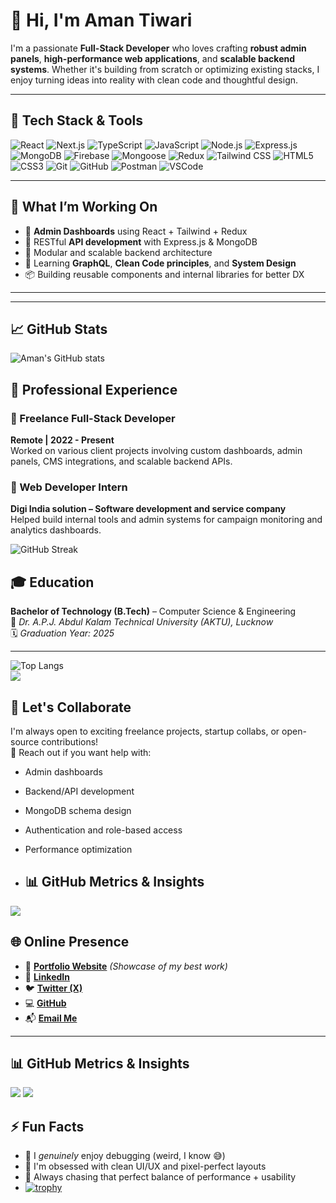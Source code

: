 # 👋 Hi, I'm Aman Tiwari

I'm a passionate **Full-Stack Developer** who loves crafting **robust admin panels**, **high-performance web applications**, and **scalable backend systems**. Whether it's building from scratch or optimizing existing stacks, I enjoy turning ideas into reality with clean code and thoughtful design.

---

## 🧰 Tech Stack & Tools

![React](https://img.shields.io/badge/-React-black?style=flat-square&logo=react)
![Next.js](https://img.shields.io/badge/-Next.js-black?style=flat-square&logo=next.js)
![TypeScript](https://img.shields.io/badge/-TypeScript-black?style=flat-square&logo=typescript)
![JavaScript](https://img.shields.io/badge/-JavaScript-F7DF1E?style=flat&logo=javascript&logoColor=000)
![Node.js](https://img.shields.io/badge/-Node.js-black?style=flat-square&logo=node.js)
![Express.js](https://img.shields.io/badge/-Express.js-black?style=flat-square&logo=express)
![MongoDB](https://img.shields.io/badge/-MongoDB-black?style=flat-square&logo=mongodb)
![Firebase](https://img.shields.io/badge/-Firebase-black?style=flat-square&logo=firebase)
![Mongoose](https://img.shields.io/badge/-Mongoose-black?style=flat-square&logo=mongoose)
![Redux](https://img.shields.io/badge/-Redux-black?style=flat-square&logo=redux)
![Tailwind CSS](https://img.shields.io/badge/-TailwindCSS-black?style=flat-square&logo=tailwind-css)
![HTML5](https://img.shields.io/badge/-HTML5-E34F26?style=flat&logo=html5&logoColor=fff)
![CSS3](https://img.shields.io/badge/-CSS3-1572B6?style=flat&logo=css3)
![Git](https://img.shields.io/badge/-Git-black?style=flat-square&logo=git)
![GitHub](https://img.shields.io/badge/-GitHub-black?style=flat-square&logo=github)
![Postman](https://img.shields.io/badge/-Postman-black?style=flat-square&logo=postman)
![VSCode](https://img.shields.io/badge/-VSCode-black?style=flat-square&logo=visual-studio-code)

---

## 🚀 What I’m Working On

- 🧩 **Admin Dashboards** using React + Tailwind + Redux  
- 🔗 RESTful **API development** with Express.js & MongoDB  
- 🧱 Modular and scalable backend architecture  
- 🧠 Learning **GraphQL**, **Clean Code principles**, and **System Design**  
- 📦 Building reusable components and internal libraries for better DX  

---
---

## 📈 GitHub Stats

![Aman's GitHub stats](https://github-readme-stats.vercel.app/api?username=digiindia2025&show_icons=true&theme=radical)  

## 💼 Professional Experience

### 🔹 Freelance Full-Stack Developer  
**Remote | 2022 - Present**  
Worked on various client projects involving custom dashboards, admin panels, CMS integrations, and scalable backend APIs.

### 🔹 Web Developer Intern  
**Digi India solution – Software development and service company**  
Helped build internal tools and admin systems for campaign monitoring and analytics dashboards.

![GitHub Streak](https://github-readme-streak-stats.herokuapp.com/?user=digiindia2025&theme=radical)  


## 🎓 Education

**Bachelor of Technology (B.Tech)** – Computer Science & Engineering  
📍 *Dr. A.P.J. Abdul Kalam Technical University (AKTU), Lucknow*  
🗓️ *Graduation Year: 2025*

---
![Top Langs](https://github-readme-stats.vercel.app/api/top-langs/?username=digiindia2025&layout=compact&theme=radical)  
<img src="https://github-profile-summary-cards.vercel.app/api/cards/repos-per-language?username=digiindia2025&theme=radical" />



## 🤝 Let's Collaborate

I'm always open to exciting freelance projects, startup collabs, or open-source contributions!  
💬 Reach out if you want help with:

- Admin dashboards  
- Backend/API development  
- MongoDB schema design  
- Authentication and role-based access  
- Performance optimization

- ## 📊 GitHub Metrics & Insights

<img src="https://github-profile-summary-cards.vercel.app/api/cards/profile-details?username=digiindia2025&theme=radical" />

## 🌐 Online Presence

- 🔗 [**Portfolio Website**](https://your-website.com) *(Showcase of my best work)*  
- 💼 [**LinkedIn**](https://www.linkedin.com/in/aman-tiwari-91b869225)  
- 🐦 [**Twitter (X)**](https://x.com/amantiwari2357)  
- 💻 [**GitHub**](https://github.com/digiindia2025)  
- 📬 [**Email Me**](mailto:amankumartiwari5255@gmail.com)

---
## 📊 GitHub Metrics & Insights
<img src="https://github-profile-summary-cards.vercel.app/api/cards/most-commit-language?username=digiindia2025&theme=radical" />
<img src="https://github-profile-summary-cards.vercel.app/api/cards/productive-time?username=digiindia2025&theme=radical&utcOffset=5" />

## ⚡ Fun Facts

- 🐛 I *genuinely* enjoy debugging (weird, I know 😅)  
- 🎨 I'm obsessed with clean UI/UX and pixel-perfect layouts  
- 🎯 Always chasing that perfect balance of performance + usability
- [![trophy](https://github-profile-trophy.vercel.app/?username=digiindia2025&theme=radical&row=1&column=7)](https://github.com/digiindia2025)

